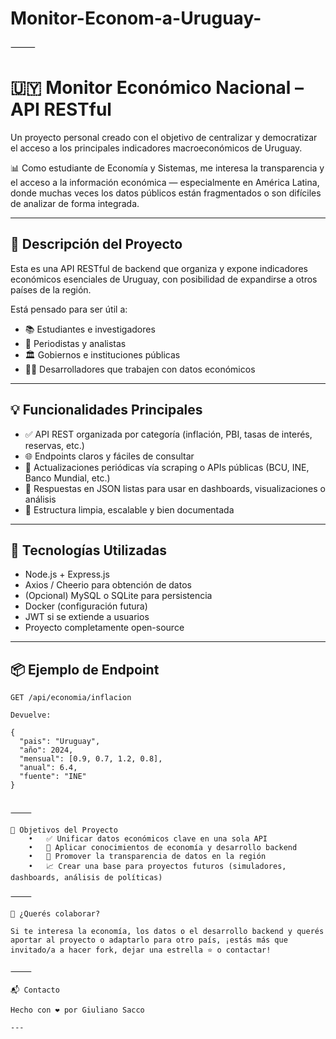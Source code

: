 # Monitor-Econom-a-Uruguay-

⸻
# 🇺🇾 Monitor Económico Nacional – API RESTful

Un proyecto personal creado con el objetivo de centralizar y democratizar el acceso a los principales indicadores macroeconómicos de Uruguay.

📊 Como estudiante de Economía y Sistemas, me interesa la transparencia y el acceso a la información económica — especialmente en América Latina, donde muchas veces los datos públicos están fragmentados o son difíciles de analizar de forma integrada.

---

## 📌 Descripción del Proyecto

Esta es una API RESTful de backend que organiza y expone indicadores económicos esenciales de Uruguay, con posibilidad de expandirse a otros países de la región.

Está pensado para ser útil a:
- 📚 Estudiantes e investigadores
- 📰 Periodistas y analistas
- 🏛️ Gobiernos e instituciones públicas
- 🧑‍💻 Desarrolladores que trabajen con datos económicos

---

## 💡 Funcionalidades Principales

- ✅ API REST organizada por categoría (inflación, PBI, tasas de interés, reservas, etc.)
- 🌐 Endpoints claros y fáciles de consultar
- 🔄 Actualizaciones periódicas vía scraping o APIs públicas (BCU, INE, Banco Mundial, etc.)
- 📁 Respuestas en JSON listas para usar en dashboards, visualizaciones o análisis
- 🧪 Estructura limpia, escalable y bien documentada

---

## 🔧 Tecnologías Utilizadas

- Node.js + Express.js
- Axios / Cheerio para obtención de datos
- (Opcional) MySQL o SQLite para persistencia
- Docker (configuración futura)
- JWT si se extiende a usuarios
- Proyecto completamente open-source

---

## 📦 Ejemplo de Endpoint

```http
GET /api/economia/inflacion

Devuelve:

{
  "pais": "Uruguay",
  "año": 2024,
  "mensual": [0.9, 0.7, 1.2, 0.8],
  "anual": 6.4,
  "fuente": "INE"
}


⸻

🚀 Objetivos del Proyecto
	•	✅ Unificar datos económicos clave en una sola API
	•	🧠 Aplicar conocimientos de economía y desarrollo backend
	•	📣 Promover la transparencia de datos en la región
	•	📈 Crear una base para proyectos futuros (simuladores, dashboards, análisis de políticas)

⸻

🤝 ¿Querés colaborar?

Si te interesa la economía, los datos o el desarrollo backend y querés aportar al proyecto o adaptarlo para otro país, ¡estás más que invitado/a a hacer fork, dejar una estrella ⭐ o contactar!

⸻

📬 Contacto

Hecho con ❤️ por Giuliano Sacco

---

